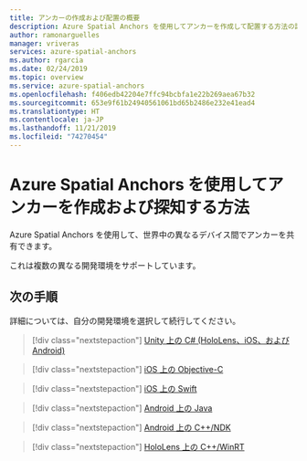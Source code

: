 ```yaml
---
title: アンカーの作成および配置の概要
description: Azure Spatial Anchors を使用してアンカーを作成して配置する方法の詳細な説明。
author: ramonarguelles
manager: vriveras
services: azure-spatial-anchors
ms.author: rgarcia
ms.date: 02/24/2019
ms.topic: overview
ms.service: azure-spatial-anchors
ms.openlocfilehash: f406edb42204e7ffc94bcbfa1e22b269aea67b32
ms.sourcegitcommit: 653e9f61b24940561061bd65b2486e232e41ead4
ms.translationtype: HT
ms.contentlocale: ja-JP
ms.lasthandoff: 11/21/2019
ms.locfileid: "74270454"
---
```

# <a name="how-to-create-and-locate-anchors-using-azure-spatial-anchors"></a>Azure Spatial Anchors を使用してアンカーを作成および探知する方法

Azure Spatial Anchors を使用して、世界中の異なるデバイス間でアンカーを共有できます。

これは複数の異なる開発環境をサポートしています。

## <a name="next-steps"></a>次の手順
詳細については、自分の開発環境を選択して続行してください。

> [!div class="nextstepaction"]
> [Unity 上の C# (HoloLens、iOS、および Android)](how-tos/create-locate-anchors-unity.md)

> [!div class="nextstepaction"]
> [iOS 上の Objective-C](how-tos/create-locate-anchors-objc.md)

> [!div class="nextstepaction"]
> [iOS 上の Swift](how-tos/create-locate-anchors-swift.md)

> [!div class="nextstepaction"]
> [Android 上の Java](how-tos/create-locate-anchors-java.md)

> [!div class="nextstepaction"]
> [Android 上の C++/NDK](how-tos/create-locate-anchors-cpp-ndk.md)

> [!div class="nextstepaction"]
> [ HoloLens 上の C++/WinRT](how-tos/create-locate-anchors-cpp-winrt.md)
